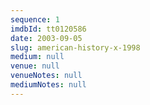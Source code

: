 ```yaml
---
sequence: 1
imdbId: tt0120586
date: 2003-09-05
slug: american-history-x-1998
medium: null
venue: null
venueNotes: null
mediumNotes: null
---
```


